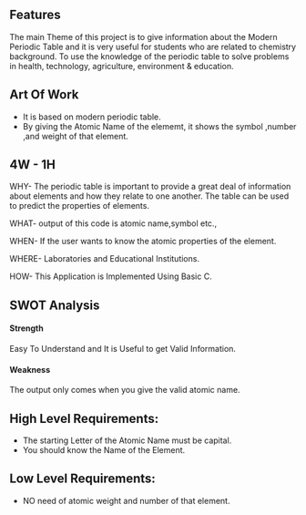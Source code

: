 ## Features
The main Theme of this project is to give information about the Modern Periodic Table and it is very useful for students who are related to chemistry background.
To use the knowledge of the periodic table to solve problems in health, technology, agriculture, environment & education.
## Art Of Work
* It is based on modern periodic table.
* By giving the Atomic Name of the elememt, it shows the symbol ,number ,and weight of that element.
## 4W - 1H
WHY- The periodic table is important to provide a great deal of information about elements and how they relate to one another. The table can be used to predict the properties of elements.

WHAT- output of this code is atomic name,symbol etc.,

WHEN- If the user wants to know the atomic properties of the element.

WHERE- Laboratories and Educational Institutions.

HOW- This Application is Implemented Using Basic C.

## SWOT Analysis
#### Strength
Easy To Understand and
It is Useful to get Valid Information.
#### Weakness
The output only comes when you give the valid atomic name.
## High Level Requirements:
* The starting Letter of the Atomic Name must be capital.
* You should know the Name of the Element.

## Low Level Requirements:
* NO need of atomic weight and number of that element.
